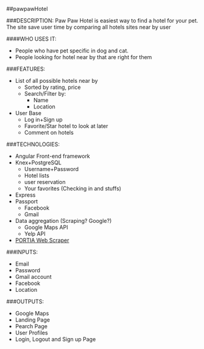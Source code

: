 ##pawpawHotel

###DESCRIPTION:
Paw Paw Hotel is easiest way to find a hotel for your pet. The site save user time by comparing all hotels sites near by user 

####WHO USES IT:
+ People who have pet specific in dog and cat.
+ People looking for hotel near by that are right for them


###FEATURES: 
+ List of all possible hotels near by
	+ Sorted by rating, price
	+ Search/Filter by:
		+ Name
		+ Location
+ User Base
	+ Log in+Sign up
	+ Favorite/Star hotel to look at later
	+ Comment on hotels
	

###TECHNOLOGIES:
+ Angular Front-end framework
+ Knex+PostgreSQL
	+ Username+Password
	+ Hotel lists
	+ user reservation
	+ Your favorites (Checking in and stuffs)
+ Express
+ Passport
	+ Facebook
	+ Gmail
+ Data aggregation (Scraping? Google?)
	+ Google Maps API 
	+ Yelp API
 + [PORTIA Web Scraper](http://scrapinghub.com/portia/)

###INPUTS:
+ Email
+ Password
+ Gmail account
+ Facebook
+ Location

###OUTPUTS:
+ Google Maps
+ Landing Page
+ Pearch Page
+ User Profiles
+ Login,  Logout and Sign up Page
